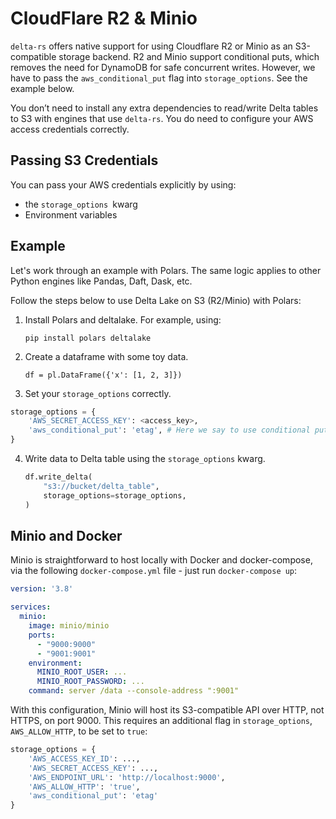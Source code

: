 # CloudFlare R2 & Minio

`delta-rs` offers native support for using Cloudflare R2 or Minio as an S3-compatible storage backend. R2 and Minio support conditional puts, which removes the need for DynamoDB for safe concurrent writes.  However, we have to pass the `aws_conditional_put` flag into `storage_options`. See the example below.

You don’t need to install any extra dependencies to read/write Delta tables to S3 with engines that use `delta-rs`. You do need to configure your AWS access credentials correctly.

## Passing S3 Credentials

You can pass your AWS credentials explicitly by using:

- the `storage_options `kwarg
- Environment variables

## Example

Let's work through an example with Polars. The same logic applies to other Python engines like Pandas, Daft, Dask, etc.

Follow the steps below to use Delta Lake on S3 (R2/Minio) with Polars:

1. Install Polars and deltalake. For example, using:

   `pip install polars deltalake`

2. Create a dataframe with some toy data.

   `df = pl.DataFrame({'x': [1, 2, 3]})`

3. Set your `storage_options` correctly.

```python
storage_options = {
    'AWS_SECRET_ACCESS_KEY': <access_key>,
    'aws_conditional_put': 'etag', # Here we say to use conditional put, this provides safe concurrency.
}
```

4. Write data to Delta table using the `storage_options` kwarg.

   ```python
   df.write_delta(
       "s3://bucket/delta_table",
       storage_options=storage_options,
   )
   ```


## Minio and Docker

Minio is straightforward to host locally with Docker and docker-compose, via the following `docker-compose.yml` file - just run `docker-compose up`:

```yaml
version: '3.8'

services:
  minio:
    image: minio/minio
    ports:
      - "9000:9000"
      - "9001:9001"
    environment:
      MINIO_ROOT_USER: ...
      MINIO_ROOT_PASSWORD: ...
    command: server /data --console-address ":9001"
```

With this configuration, Minio will host its S3-compatible API over HTTP, not HTTPS, on port 9000.  This requires an additional flag in `storage_options`, `AWS_ALLOW_HTTP`, to be set to `true`:

```python
storage_options = {
    'AWS_ACCESS_KEY_ID': ...,
    'AWS_SECRET_ACCESS_KEY': ...,
    'AWS_ENDPOINT_URL': 'http://localhost:9000',
    'AWS_ALLOW_HTTP': 'true',
    'aws_conditional_put': 'etag'
}
```
